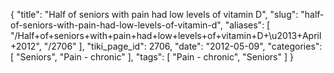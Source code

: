{
    "title": "Half of seniors with pain had low levels of vitamin D",
    "slug": "half-of-seniors-with-pain-had-low-levels-of-vitamin-d",
    "aliases": [
        "/Half+of+seniors+with+pain+had+low+levels+of+vitamin+D+\u2013+April+2012",
        "/2706"
    ],
    "tiki_page_id": 2706,
    "date": "2012-05-09",
    "categories": [
        "Seniors",
        "Pain - chronic"
    ],
    "tags": [
        "Pain - chronic",
        "Seniors"
    ]
}